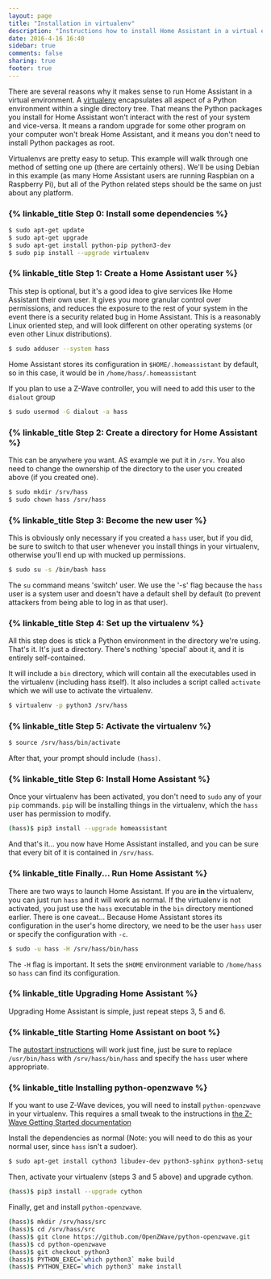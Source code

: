 ```yaml
---
layout: page
title: "Installation in virtualenv"
description: "Instructions how to install Home Assistant in a virtual environment."
date: 2016-4-16 16:40
sidebar: true
comments: false
sharing: true
footer: true
---
```


There are several reasons why it makes sense to run Home Assistant in a virtual environment. A [virtualenv](https://virtualenv.pypa.io/en/latest/) encapsulates all aspect of a Python environment within a single directory tree. That means the Python packages you install for Home Assistant won't interact with the rest of your system and vice-versa. It means a random upgrade for some other program on your computer won't break Home Assistant, and it means you don't need to install Python packages as root.

Virtualenvs are pretty easy to setup. This example will walk through one method of setting one up (there are certainly others). We'll be using Debian in this example (as many Home Assistant users are running Raspbian on a Raspberry Pi), but all of the Python related steps should be the same on just about any platform.

### {% linkable_title Step 0: Install some dependencies %}

```bash
$ sudo apt-get update
$ sudo apt-get upgrade
$ sudo apt-get install python-pip python3-dev
$ sudo pip install --upgrade virtualenv
```

### {% linkable_title Step 1: Create a Home Assistant user %}

This step is optional, but it's a good idea to give services like Home Assistant their own user. It gives you more granular control over permissions, and reduces the exposure to the rest of your system in the event there is a security related bug in Home Assistant. This is a reasonably Linux oriented step, and will look different on other operating systems (or even other Linux distributions).

```bash
$ sudo adduser --system hass
```

Home Assistant stores its configuration in `$HOME/.homeassistant` by default, so in this case, it would be in `/home/hass/.homeassistant`

If you plan to use a Z-Wave controller, you will need to add this user to the `dialout` group

```bash
$ sudo usermod -G dialout -a hass
```

### {% linkable_title Step 2: Create a directory for Home Assistant %}

This can be anywhere you want. AS example we put it in `/srv`. You also need to change the ownership of the directory to the user you created above (if you created one).

```bash
$ sudo mkdir /srv/hass
$ sudo chown hass /srv/hass
```

### {% linkable_title Step 3: Become the new user %}

This is obviously only necessary if you created a `hass` user, but if you did, be sure to switch to that user whenever you install things in your virtualenv, otherwise you'll end up with mucked up permissions.

```bash
$ sudo su -s /bin/bash hass
```

The `su` command means 'switch' user. We use the '-s' flag because the `hass` user is a system user and doesn't have a default shell by default (to prevent attackers from being able to log in as that user).

### {% linkable_title Step 4: Set up the virtualenv %}

All this step does is stick a Python environment in the directory we're using. That's it. It's just a directory. There's nothing 'special' about it, and it is entirely self-contained.

It will include a `bin` directory, which will contain all the executables used in the virtualenv (including hass itself). It also includes a script called `activate` which we will use to activate the virtualenv.

```bash
$ virtualenv -p python3 /srv/hass
```

### {% linkable_title Step 5: Activate the virtualenv %}

```bash
$ source /srv/hass/bin/activate
```

After that, your prompt should include `(hass)`.

### {% linkable_title Step 6: Install Home Assistant %}

Once your virtualenv has been activated, you don't need to `sudo` any of your `pip` commands. `pip` will be installing things in the virtualenv, which the `hass` user has permission to modify.

```bash
(hass)$ pip3 install --upgrade homeassistant
```

And that's it... you now have Home Assistant installed, and you can be sure that every bit of it is contained in `/srv/hass`.

### {% linkable_title Finally... Run Home Assistant %}

There are two ways to launch Home Assistant. If you are **in** the virtualenv, you can just run `hass` and it will work as normal. If the virtualenv is not activated, you just use the `hass` executable in the `bin` directory mentioned earlier. There is one caveat... Because Home Assistant stores its configuration in the user's home directory, we need to be the user `hass` user or specify the configuration with `-c`.

```bash
$ sudo -u hass -H /srv/hass/bin/hass
```

The `-H` flag is important. It sets the `$HOME` environment variable to `/home/hass` so `hass` can find its configuration.

### {% linkable_title Upgrading Home Assistant %}

Upgrading Home Assistant is simple, just repeat steps 3, 5 and 6.

### {% linkable_title Starting Home Assistant on boot %}

The [autostart instructions](/getting-started/autostart/) will work just fine, just be sure to replace `/usr/bin/hass` with `/srv/hass/bin/hass` and specify the `hass` user where appropriate.

### {% linkable_title Installing python-openzwave %}

If you want to use Z-Wave devices, you will need to install `python-openzwave` in your virtualenv. This requires a small tweak to the instructions in [the Z-Wave Getting Started documentation](/getting-started/z-wave/)

Install the dependencies as normal (Note: you will need to do this as your normal user, since `hass` isn't a sudoer).

```bash
$ sudo apt-get install cython3 libudev-dev python3-sphinx python3-setuptools
```

Then, activate your virtualenv (steps 3 and 5 above) and upgrade cython.

```bash
(hass)$ pip3 install --upgrade cython
```

Finally, get and install `python-openzwave`.

```bash
(hass)$ mkdir /srv/hass/src
(hass)$ cd /srv/hass/src
(hass)$ git clone https://github.com/OpenZWave/python-openzwave.git
(hass)$ cd python-openzwave
(hass)$ git checkout python3
(hass)$ PYTHON_EXEC=`which python3` make build
(hass)$ PYTHON_EXEC=`which python3` make install
```
